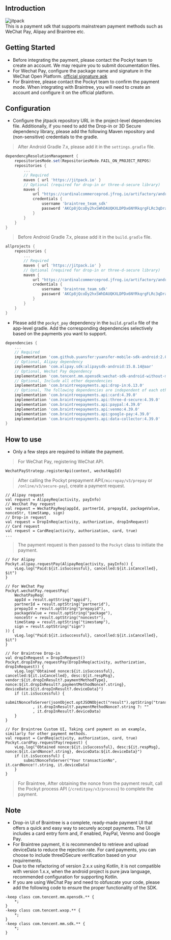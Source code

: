 ## Introduction

![jitpack](https://img.shields.io/badge/jitpack-v2.0.2-blue)  
This is a payment sdk that supports mainstream payment methods such as WeChat Pay, Alipay and Braintree etc.

## Getting Started

- Before integrating the payment, please contact the Pockyt team to create an account. We may require you to submit documentation files.
- For Wechat Pay, configure the package name and signature in the WeChat Open Platform. [official signature apk](https://res.wx.qq.com/wxdoc/dist/assets/media/Gen_Signature_Android.e481f889.zip)
- For Braintree, please contact the Pockyt team to confirm the payment mode. When integrating with Braintree, you will need to create an account and configure it on the official platform.

## Configuration

* Configure the jitpack repository URL in the project-level dependencies file. Additionally, if you need to add the Drop-in or 3D Secure dependency library, please add the following Maven repository and (non-sensitive) credentials to the gradle.
> After Android Gradle 7.x, please add it in the `settings.gradle` file.
```gradle
dependencyResolutionManagement {
    repositoriesMode.set(RepositoriesMode.FAIL_ON_PROJECT_REPOS)
    repositories {
        ...
        // Required
        maven { url 'https://jitpack.io' }
        // Optional (required for drop-in or three-d-secure library)
        maven {
            url "https://cardinalcommerceprod.jfrog.io/artifactory/android"
            credentials {
                username 'braintree_team_sdk'
                password 'AKCp8jQcoDy2hxSWhDAUQKXLDPDx6NYRkqrgFLRc3qDrayg6rrCbJpsKKyMwaykVL8FWusJpp'
            }
        }
    }
}
```
> Before Android Gradle 7.x, please add it in the `build.gradle` file.
```gradle
allprojects {
    repositories {
        ...
        // Required
        maven { url 'https://jitpack.io' }
        // Optional (required for drop-in or three-d-secure library)
        maven {
            url "https://cardinalcommerceprod.jfrog.io/artifactory/android"
            credentials {
                username 'braintree_team_sdk'
                password 'AKCp8jQcoDy2hxSWhDAUQKXLDPDx6NYRkqrgFLRc3qDrayg6rrCbJpsKKyMwaykVL8FWusJpp'
            }
        }
    }
}
```
* Please add the `pockyt_pay` dependency in the `build.gradle` file of the app-level gradle. Add the corresponding dependencies selectively based on the payments you want to support.
```gradle
dependencies {
    ...
    // Required
    implementation 'com.github.yuansfer:yuansfer-mobile-sdk-android:2.0.2' 
    // Optional, Alipay dependency
    implementation 'com.alipay.sdk:alipaysdk-android:15.8.14@aar' 
    // Optional, Wechat Pay dependency
    implementation 'com.tencent.mm.opensdk:wechat-sdk-android-without-mta:6.8.0'  
    // Optional, Include all other dependencies
    implementation 'com.braintreepayments.api:drop-in:6.13.0' 
    // Optional, The following dependencies are independent of each other, so you can add them as needed.
    implementation 'com.braintreepayments.api:card:4.39.0' 
    implementation 'com.braintreepayments.api:three-d-secure:4.39.0' 
    implementation 'com.braintreepayments.api:paypal:4.39.0' 
    implementation 'com.braintreepayments.api:venmo:4.39.0'
    implementation 'com.braintreepayments.api:google-pay:4.39.0'
    implementation 'com.braintreepayments.api:data-collector:4.39.0'
}
```

## How to use

* Only a few steps are required to initiate the payment.
> For WeChat Pay, registering WeChat API.
```
WechatPayStrategy.registerApi(context, wechatAppId)
```
> After calling the Pockyt prepayment API(`/micropay/v3/prepay` or `/online/v3/secure-pay`), create a payment request.
```
// Alipay request
val request = AlipayReq(activity, payInfo)
// WecChat Pay request
val request = WechatPayReq(appId, partnerId, prepayId, packageValue, nonceStr, timeStamp, sign)
// Drop-in request
val request = DropInReq(activity, authorization, dropInRequest)
// Card request
val request = CardReq(activity, authorization, card, true)
...
```
> The payment request is then passed to the `Pockyt` class to initiate the payment.
```
// For Alipay
Pockyt.alipay.requestPay(AlipayReq(activity, payInfo)) {
    vLog.log("Paid:${it.isSuccessful}, cancelled:${it.isCancelled}, $it")
}

// For WeChat Pay
Pockyt.wechatPay.requestPay(
    WechatPayReq(
    appId = result.optString("appid"),
    partnerId = result.optString("partnerid"),
    prepayId = result.optString("prepayid"),
    packageValue = result.optString("package"),
    nonceStr = result.optString("noncestr"),
    timeStamp = result.optString("timestamp"),
    sign = result.optString("sign")
)) {
    vLog.log("Paid:${it.isSuccessful}, cancelled:${it.isCancelled}, $it")
}

// For Braintree Drop-in
val dropInRequest = DropInRequest()
Pockyt.dropInPay.requestPay(DropInReq(activity, authorization, dropInRequest)) {
    vLog.log("Obtained nonce:${it.isSuccessful}, cancelled:${it.isCancelled}, desc:${it.respMsg}, vendor:${it.dropInResult?.paymentMethodType}, nonce:${it.dropInResult?.paymentMethodNonce?.string}, deviceData:${it.dropInResult?.deviceData}")
    if (it.isSuccessful) {
        submitNonceToServer(jsonObject.optJSONObject("result").optString("transactionNo")
            , it.dropInResult?.paymentMethodNonce?.string ?: ""
            , it.dropInResult?.deviceData)
    }
}

// For Braintree Custom UI, Taking card payment as an example, similarly for other payment methods.
val request = CardReq(activity, authorization, card, true)
Pockyt.cardPay.requestPay(request) {
    vLog.log("Obtained nonce:${it.isSuccessful}, desc:${it.respMsg}, nonce:${it.cardNonce?.string}, deviceData:${it.deviceData}")
    if (it.isSuccessful) {
        submitNonceToServer("Your transactionNo", it.cardNonce!!.string, it.deviceData)
    }
}
```
> For Braintree, After obtaining the nonce from the payment result, call the Pockyt process API (`/creditpay/v3/process`) to complete the payment.

## Note

* Drop-in UI of Braintree is a complete, ready-made payment UI that offers a quick and easy way to securely accept payments. The UI includes a card entry form and, if enabled, PayPal, Venmo and Google Pay.
* For Braintree payment, it is recommended to retrieve and upload deviceData to reduce the rejection rate. For card payments, you can choose to include threeDSecure verification based on your requirements.
* Due to the refactoring of version 2.x.x using Kotlin, it is not compatible with version 1.x.x, when the android project is pure java language, recommended configuration for supporting Kotlin.
* If you are using WeChat Pay and need to obfuscate your code, please add the following code to ensure the proper functionality of the SDK.
```
-keep class com.tencent.mm.opensdk.** {
    *;
}
-keep class com.tencent.wxop.** {
    *;
}
-keep class com.tencent.mm.sdk.** {
    *;
}
```

